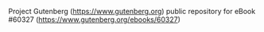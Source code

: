Project Gutenberg (https://www.gutenberg.org) public repository for
eBook #60327 (https://www.gutenberg.org/ebooks/60327)
